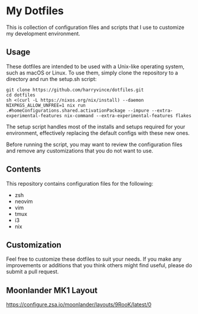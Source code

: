 # My Dotfiles

This is collection of configuration files and scripts that I use to customize my development environment.

## Usage
These dotfiles are intended to be used with a Unix-like operating system, such as macOS or Linux.
To use them, simply clone the repository to a directory and run the setup.sh script:
```
git clone https://github.com/harryvince/dotfiles.git
cd dotfiles
sh <(curl -L https://nixos.org/nix/install) --daemon
NIXPKGS_ALLOW_UNFREE=1 nix run .#homeConfigurations.shared.activationPackage --impure --extra-experimental-features nix-command --extra-experimental-features flakes
```
The setup script handles most of the installs and setups required for your environment, effectively replacing the default configs with
these new ones.

Before running the script, you may want to review the configuration files and remove any customizations that you do not want to use.

## Contents
This repository contains configuration files for the following:
- zsh
- neovim
- vim
- tmux
- i3
- nix

## Customization
Feel free to customize these dotfiles to suit your needs. If you make any improvements or additions that you think others might
find useful, please do submit a pull request.

## Moonlander MK1 Layout
https://configure.zsa.io/moonlander/layouts/9RooK/latest/0

